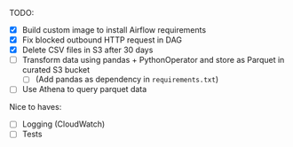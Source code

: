 TODO:

- [x] Build custom image to install Airflow requirements
- [x] Fix blocked outbound HTTP request in DAG
- [x] Delete CSV files in S3 after 30 days
- [ ] Transform data using pandas + PythonOperator and store as Parquet in curated S3 bucket
  - [ ] (Add pandas as dependency in `requirements.txt`)
- [ ] Use Athena to query parquet data

Nice to haves:

- [ ] Logging (CloudWatch)
- [ ] Tests
